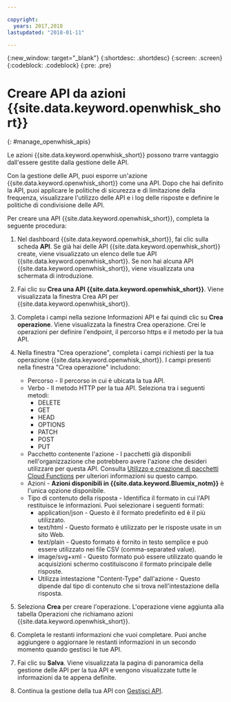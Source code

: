 ```yaml
---

copyright:
  years: 2017,2018
lastupdated: "2018-01-11"

---
```



{:new_window: target="_blank"}
{:shortdesc: .shortdesc}
{:screen: .screen}
{:codeblock: .codeblock}
{:pre: .pre}

# Creare API da azioni {{site.data.keyword.openwhisk_short}}
{: #manage_openwhisk_apis}

Le azioni {{site.data.keyword.openwhisk_short}} possono trarre vantaggio dall'essere gestite dalla gestione delle API.

Con la gestione delle API, puoi esporre un'azione {{site.data.keyword.openwhisk_short}} come una API. Dopo che hai definito la API, puoi applicare le politiche di sicurezza e di limitazione della frequenza, visualizzare l'utilizzo delle API e i log delle risposte e definire le politiche di condivisione delle API.  

Per creare una API {{site.data.keyword.openwhisk_short}}, completa la seguente procedura:

1. Nel dashboard {{site.data.keyword.openwhisk_short}}, fai clic sulla scheda **API**. Se già hai delle API {{site.data.keyword.openwhisk_short}} create, viene visualizzato un elenco delle tue API {{site.data.keyword.openwhisk_short}}. Se non hai alcuna API {{site.data.keyword.openwhisk_short}}, viene visualizzata una schermata di introduzione. 
2. Fai clic su **Crea una API {{site.data.keyword.openwhisk_short}}**. Viene visualizzata la finestra Crea API per {{site.data.keyword.openwhisk_short}}. 
3. Completa i campi nella sezione Informazioni API e fai quindi clic su **Crea operazione**. Viene visualizzata la finestra Crea operazione. Crei le operazioni per definire l'endpoint, il percorso https e il metodo per la tua API.
4. Nella finestra "Crea operazione", completa i campi richiesti per la tua operazione {{site.data.keyword.openwhisk_short}}. I campi presenti nella finestra "Crea operazione" includono:

    * Percorso - Il percorso in cui è ubicata la tua API. 
    * Verbo - Il metodo HTTP per la tua API. Seleziona tra i seguenti metodi:
	    * DELETE
		* GET
		* HEAD
		* OPTIONS
		* PATCH
		* POST
		* PUT
	* Pacchetto contenente l'azione - I pacchetti già disponibili nell'organizzazione che potrebbero avere l'azione che desideri utilizzare per questa API. Consulta [Utilizzo e creazione di pacchetti Cloud Functions](../openwhisk/openwhisk_packages.html) per ulteriori informazioni su questo campo.
	* Azioni - **Azioni disponibili in {{site.data.keyword.Bluemix_notm}}** è l'unica opzione disponibile.
	* Tipo di contenuto della risposta - Identifica il formato in cui l'API restituisce le informazioni. Puoi selezionare i seguenti formati:
	    * application/json - Questo è il formato predefinito ed è il più utilizzato.
		* text/html - Questo formato è utilizzato per le risposte usate in un sito Web.
		* text/plain - Questo formato è fornito in testo semplice e può essere utilizzato nei file CSV (comma-separated value).
		* image/svg+xml - Questo formato può essere utilizzato quando le acquisizioni schermo costituiscono il formato principale delle risposte.
		* Utilizza intestazione "Content-Type" dall'azione - Questo dipende dal tipo di contenuto che si trova nell'intestazione della risposta. 
	
5. Seleziona **Crea** per creare l'operazione. L'operazione viene aggiunta alla tabella Operazioni che richiamano azioni {{site.data.keyword.openwhisk_short}}.
5. Completa le restanti informazioni che vuoi completare. Puoi anche aggiungere o aggiornare le restanti informazioni in un secondo momento quando gestisci le tue API.
6. Fai clic su **Salva**. Viene visualizzata la pagina di panoramica della gestione delle API per la tua API e vengono visualizzate tutte le informazioni da te appena definite.
7. Continua la gestione della tua API con [Gestisci API](manage_apis.html).
